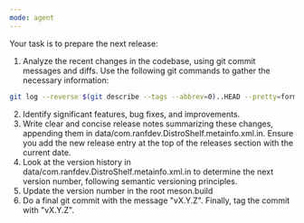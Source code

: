 ```yaml
---
mode: agent
---
```

Your task is to prepare the next release:
1. Analyze the recent changes in the codebase, using git commit messages and diffs.
Use the following git commands to gather the necessary information:
```sh
git log --reverse $(git describe --tags --abbrev=0)..HEAD --pretty=format:"commit %H%nAuthor: %an <%ae>%nDate: %ad%nSubject: %s%n%n%b" --date=short -p --no-color
```
2. Identify significant features, bug fixes, and improvements.
3. Write clear and concise release notes summarizing these changes, appending them in data/com.ranfdev.DistroShelf.metainfo.xml.in. Ensure you add the new release entry at the top of the releases section with the current date.
4. Look at the version history in data/com.ranfdev.DistroShelf.metainfo.xml.in to determine the next version number, following semantic versioning principles.
5. Update the version number in the root meson.build
6. Do a final git commit with the message "vX.Y.Z". Finally, tag the commit with "vX.Y.Z".